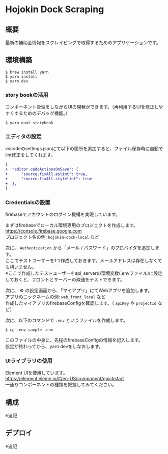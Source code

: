 # Hojokin Dock Scraping

## 概要
最新の補助金情報をスクレイピングで取得するためのアプリケーションです。

## 環境構築

```
$ brew install yarn
$ yarn install
$ yarn dev
```

### story bookの活用
コンポーネント管理をしながらUIの開発ができます。（再利用するUIを修正しやすくするためのデバッグ機能。）

```
$ yarn nuxt storybook
```

### エディタの設定
vscodeのsettings.jsonにて以下の箇所を追加すると、ファイル保存時に自動でlint修正をしてくれます。

```diff
{
+  "editor.codeActionsOnSave": {
+      "source.fixAll.eslint": true,
+      "source.fixAll.stylelint": true
+  },
}
```

### Credentialsの設置
firebaseでアカウントのログイン機構を実現しています。  

まずはfirebaseでローカル環境専用のプロジェクトを作成します。  
https://console.firebase.google.com  
プロジェクト名の例: `hojokin-dock-local` など

次に、 `Authentication` から「メール / パスワード」のプロバイダを追加します。  
ここでテストユーザーを1つ作成しておきます。メールアドレスは存在しなくても構いません。  
※ここで作成したテストユーザーをapi_serverの環境変数(.envファイル)に設定しておくと、フロントとサーバーの疎通をテストできます。  

次に、 :gear: の設定画面から、「マイアプリ」にてWebアプリを追加します。  
アプリのニックネームの例: `web_front_local` など  
作成したマイアプリのfirebaseConfigを確認します。（ `apiKey` や `projectId` など）  

次に、以下のコマンドで `.env` というファイルを作成します。  

```
$ cp .env.sample .env
```

このファイルの中身に、先程のfirebaseConfigの情報を記入します。  
設定が終わってから、yarn devをしなおします。  

### UIライブラリの使用
Element UIを使用しています。  
https://element.eleme.io/#/en-US/component/quickstart  
一通りコンポーネントの種類を把握してみてください。

## 構成
※追記

## デプロイ
※追記
